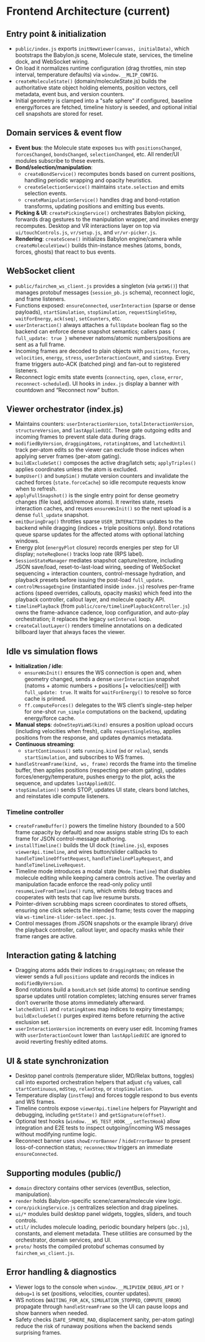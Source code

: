 # Frontend Architecture (current)

## Entry point & initialization
- `public/index.js` exports `initNewViewer(canvas, initialData)`, which bootstraps the Babylon.js scene, Molecule state, services, the timeline dock, and WebSocket wiring.
- On load it normalizes runtime configuration (drag throttles, min step interval, temperature defaults) via `window.__MLIP_CONFIG`.
- `createMoleculeState()` (domain/moleculeState.js) builds the authoritative state object holding elements, position vectors, cell metadata, event bus, and version counters.
- Initial geometry is clamped into a "safe sphere" if configured, baseline energy/forces are fetched, timeline history is seeded, and optional initial cell snapshots are stored for reset.

## Domain services & event flow
- **Event bus**: the Molecule state exposes `bus` with `positionsChanged`, `forcesChanged`, `bondsChanged`, `selectionChanged`, etc. All render/UI modules subscribe to these events.
- **Bond/selection/manipulation**:
  - `createBondService()` recomputes bonds based on current positions, handling periodic wrapping and opacity heuristics.
  - `createSelectionService()` maintains `state.selection` and emits selection events.
  - `createManipulationService()` handles drag and bond-rotation transforms, updating positions and emitting bus events.
- **Picking & UI**: `createPickingService()` orchestrates Babylon picking, forwards drag gestures to the manipulation wrapper, and invokes energy recomputes. Desktop and VR interactions layer on top via `ui/touchControls.js`, `vr/setup.js`, and `vr/vr-picker.js`.
- **Rendering**: `createScene()` initializes Babylon engine/camera while `createMoleculeView()` builds thin-instance meshes (atoms, bonds, forces, ghosts) that react to bus events.

## WebSocket client
- `public/fairchem_ws_client.js` provides a singleton (via `getWS()`) that manages protobuf messages (`session_pb.js` schema), reconnect logic, and frame listeners.
- Functions exposed: `ensureConnected`, `userInteraction` (sparse or dense payloads), `startSimulation`, `stopSimulation`, `requestSingleStep`, `waitForEnergy`, `ack(seq)`, `setCounters`, etc.
- `userInteraction()` always attaches a `fullUpdate` boolean flag so the backend can enforce dense snapshot semantics; callers pass `{ full_update: true }` whenever natoms/atomic numbers/positions are sent as a full frame.
- Incoming frames are decoded to plain objects with `positions`, `forces`, `velocities`, `energy`, `stress`, `userInteractionCount`, and `simStep`. Every frame triggers auto-ACK (batched ping) and fan-out to registered listeners.
- Reconnect logic emits state events (`connecting`, `open`, `close`, `error`, `reconnect-scheduled`). UI hooks in `index.js` display a banner with countdown and “Reconnect now” button.

## Viewer orchestrator (index.js)
- Maintains counters: `userInteractionVersion`, `totalInteractionVersion`, `structureVersion`, and `lastAppliedUIC`. These gate outgoing edits and incoming frames to prevent stale data during drags.
- `modifiedByVersion`, `draggingAtoms`, `rotatingAtoms`, and `latchedUntil` track per-atom edits so the viewer can exclude those indices when applying server frames (per-atom gating).
- `buildExcludeSet()` composes the active drag/latch sets; `applyTriples()` applies coordinates unless the atom is excluded.
- `bumpUser()` and `bumpSim()` mutate version counters and invalidate the cached forces (`state.forceCache`) so idle recompute requests know when to refresh.
- `applyFullSnapshot()` is the single entry point for dense geometry changes (file load, add/remove atoms). It rewrites state, resets interaction caches, and reuses `ensureWsInit()` so the next upload is a dense `full_update` snapshot.
- `emitDuringDrag()` throttles sparse `USER_INTERACTION` updates to the backend while dragging (indices + triple positions only). Bond rotations queue sparse updates for the affected atoms with optional latching windows.
- Energy plot (`energyPlot` closure) records energies per step for UI display; `noteReqDone()` tracks loop rate (RPS label).
- `SessionStateManager` mediates snapshot capture/restore, including JSON save/load, reset-to-last-load wiring, seeding of WebSocket sequencing + interaction counters, control-message hydration, and playback presets before issuing the post-load `full_update`.
- `controlMessageEngine` (instantiated inside `index.js`) resolves per-frame actions (speed overrides, callouts, opacity masks) which feed into the playback controller, callout layer, and molecule opacity API.
- `timelinePlayback` (from `public/core/timelinePlaybackController.js`) owns the frame-advance cadence, loop configuration, and auto-play orchestration; it replaces the legacy `setInterval` loop.
- `createCalloutLayer()` renders timeline annotations on a dedicated billboard layer that always faces the viewer.

## Idle vs simulation flows
- **Initialization / idle**:
  - `ensureWsInit()` ensures the WS connection is open and, when geometry changed, sends a dense `userInteraction` snapshot (natoms + atomic numbers + positions [+ velocities/cell]) with `full_update: true`. It waits for `waitForEnergy()` to resolve so force cache is primed.
  - `ff.computeForces()` delegates to the WS client’s single-step helper for one-shot `run_simple` computations on the backend, updating energy/force cache.
- **Manual steps**: `doOneStepViaWS(kind)` ensures a position upload occurs (including velocities when fresh), calls `requestSingleStep`, applies positions from the response, and updates dynamics metadata.
- **Continuous streaming**:
  - `startContinuous()` sets `running.kind` (`md` or `relax`), sends `startSimulation`, and subscribes to WS frames.
- `handleStreamFrame(kind, ws, frame)` records the frame into the timeline buffer, then applies positions (respecting per-atom gating), updates forces/energy/temperature, pushes energy to the plot, acks the sequence, and updates `lastAppliedUIC`.
- `stopSimulation()` sends STOP, updates UI state, clears bond latches, and reinstates idle compute listeners.

### Timeline controller
- `createFrameBuffer()` powers the timeline history (bounded to a 500 frame capacity by default) and now assigns stable string IDs to each frame for JSON control-message authoring.
- `installTimeline()` builds the UI dock (`timeline.js`), exposes `viewerApi.timeline`, and wires button/slider callbacks to `handleTimelineOffsetRequest`, `handleTimelinePlayRequest`, and `handleTimelineLiveRequest`.
- Timeline mode introduces a modal state (`Mode.Timeline`) that disables molecule editing while keeping camera controls active. The overlay and manipulation facade enforce the read-only policy until `resumeLiveFromTimeline()` runs, which emits debug traces and cooperates with tests that cap live resume bursts.
- Pointer-driven scrubbing maps screen coordinates to stored offsets, ensuring one click selects the intended frame; tests cover the mapping via `ws-timeline-slider-select.spec.js`.
- Control messages (from JSON snapshots or the example library) drive the playback controller, callout layer, and opacity masks while their frame ranges are active.

## Interaction gating & latching
- Dragging atoms adds their indices to `draggingAtoms`; on release the viewer sends a full `positions` update and records the indices in `modifiedByVersion`.
- Bond rotations build a `bondLatch` set (side atoms) to continue sending sparse updates until rotation completes; latching ensures server frames don’t overwrite those atoms immediately afterward.
- `latchedUntil` and `rotatingAtoms` map indices to expiry timestamps; `buildExcludeSet()` purges expired items before returning the active exclusion set.
- `userInteractionVersion` increments on every user edit. Incoming frames with `userInteractionCount` lower than `lastAppliedUIC` are ignored to avoid reverting freshly edited atoms.

## UI & state synchronization
- Desktop panel controls (temperature slider, MD/Relax buttons, toggles) call into exported orchestration helpers that adjust `cfg` values, call `startContinuous`, `mdStep`, `relaxStep`, or `stopSimulation`.
- Temperature display (`instTemp`) and forces toggle respond to bus events and WS frames.
- Timeline controls expose `viewerApi.timeline` helpers for Playwright and debugging, including `getState()` and `getSignature(offset)`.
- Optional test hooks (`window.__WS_TEST_HOOK__`, `setTestHook`) allow integration and E2E tests to inspect outgoing/incoming WS messages without modifying runtime logic.
- Reconnect banner uses `showErrorBanner` / `hideErrorBanner` to present loss-of-connection status; `reconnectNow` triggers an immediate `ensureConnected`.

## Supporting modules (public/)
- `domain` directory contains other services (eventBus, selection, manipulation).
- `render` holds Babylon-specific scene/camera/molecule view logic.
- `core/pickingService.js` centralizes selection and drag pipelines.
- `ui/*` modules build desktop panel widgets, toggles, sliders, and touch controls.
- `util/` includes molecule loading, periodic boundary helpers (`pbc.js`), constants, and element metadata. These utilities are consumed by the orchestrator, domain services, and UI.
- `proto/` hosts the compiled protobuf schemas consumed by `fairchem_ws_client.js`.

## Error handling & diagnostics
- Viewer logs to the console when `window.__MLIPVIEW_DEBUG_API` or `?debug=1` is set (positions, velocities, counter updates).
- WS notices (`WAITING_FOR_ACK`, `SIMULATION_STOPPED`, `COMPUTE_ERROR`) propagate through `handleStreamFrame` so the UI can pause loops and show banners when needed.
- Safety checks (`SAFE_SPHERE_RAD`, displacement sanity, per-atom gating) reduce the risk of runaway positions when the backend sends surprising frames.
